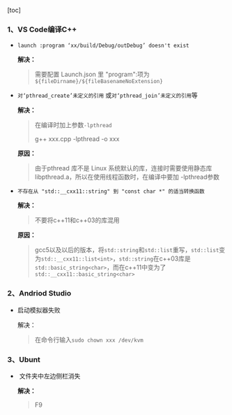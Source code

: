 [toc]

### 1、VS Code编译C++

- `launch :program ‘xx/build/Debug/outDebug’ doesn't exist`

  **解决：**

  > 需要配置 Launch.json 里 "program":项为 `${fileDirname}/${fileBasenameNoExtension}`



- `对‘pthread_create’未定义的引用` 或`对‘pthread_join’未定义的引用`等

  **解决：**

  > 在编译时加上参数`-lpthread`
  >
  > g++ xxx.cpp -lpthread -o xxx

  **原因：**

  > 由于pthread 库不是 Linux 系统默认的库，连接时需要使用静态库 libpthread.a，所以在使用线程函数时，在编译中要加 -lpthread参数
  
  
  
- `不存在从 "std::__cxx11::string" 到 "const char *" 的适当转换函数`

  **解决：**

  > 不要将c++11和c++03的库混用

  **原因：**

  > gcc5以及以后的版本，将`std::string`和`std::list`重写，`std::list`变为`std::__cxx11::list<int>`，`std::string`在c++03库是`std::basic_string<char>`，而在c++11中变为了`std::__cxx11::basic_string<char>`

  

### 2、Andriod Studio

- 启动模拟器失败

  解决：

  > 在命令行输入`sudo chown xxx /dev/kvm`

### 3、Ubunt

- ​	文件夹中左边侧栏消失

  **解决：**

  > F9

